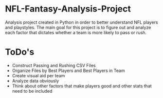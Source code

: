 # NFL-Fantasy-Analysis-Project

Analysis project created in Python in order to better understand NFL players and playstyles. The main goal for this project is to figure out and analyze each factor that dictates whether a team is more likely to pass or rush.

# ToDo's

- Construct Passing and Rushing CSV Files
- Organize Files by Best Players and Best Players in Team
- Create visual aid per team
- Analyze data obviously
- Think about other factors that make players good and other stats that need to be included
